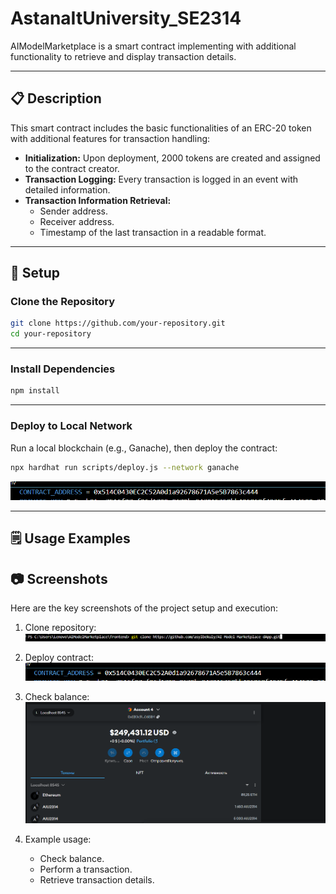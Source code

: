 # AstanaItUniversity_SE2314

AIModelMarketplace is a smart contract implementing  with additional functionality to retrieve and display transaction details.

---

## 📋 Description

This smart contract includes the basic functionalities of an ERC-20 token with additional features for transaction handling:
- **Initialization:** Upon deployment, 2000 tokens are created and assigned to the contract creator.
- **Transaction Logging:** Every transaction is logged in an event with detailed information.
- **Transaction Information Retrieval:**
  - Sender address.
  - Receiver address.
  - Timestamp of the last transaction in a readable format.

---

## 🔧 Setup

### Clone the Repository

```bash
git clone https://github.com/your-repository.git
cd your-repository
```



---

### Install Dependencies

```bash
npm install
```



---

### Deploy to Local Network

Run a local blockchain (e.g., Ganache), then deploy the contract:

```bash
npx hardhat run scripts/deploy.js --network ganache
```

![Deploy Contract](./screenshots/deployContract.png)

---

## 🗒 Usage Examples

## 📷 Screenshots

Here are the key screenshots of the project setup and execution:

1. Clone repository:
   ![Clone Repository](./screenshots/cloneRepository.png)


2. Deploy contract:
   ![Deploy Contract](./screenshots/deployContract.png)
2. Check balance:
   ![Balance ](./screenshots/balance.png)

3. Example usage:
   - Check balance.
   - Perform a transaction.
   - Retrieve transaction details.

